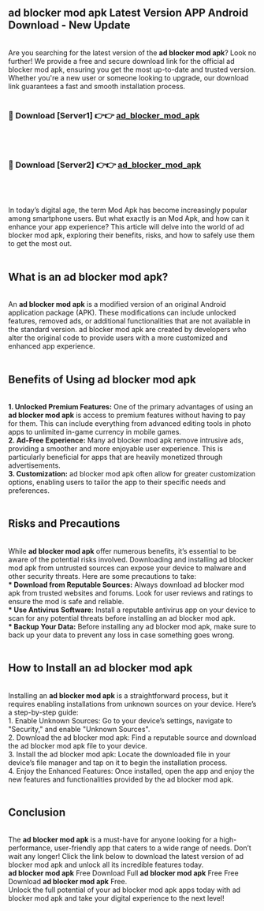 ## ad blocker mod apk Latest Version APP Android Download - New Update
<br>
Are you searching for the latest version of the <strong>ad blocker mod apk</strong>? Look no further! We provide a free and secure download link for the official ad blocker mod apk, ensuring you get the most up-to-date and trusted version. Whether you're a new user or someone looking to upgrade, our download link guarantees a fast and smooth installation process.
<br>
<br>
<h3>🔴 Download [Server1] 👉👉 <a href="https://modyolo.store/ad+blocker+mod+apk">ad_blocker_mod_apk</a></h3><br>
<br>
<h3>🔴 Download [Server2] 👉👉 <a href="https://modyolo.store/ad+blocker+mod+apk">ad_blocker_mod_apk</a></h3><br>
<br>
<br>
In today’s digital age, the term Mod Apk has become increasingly popular among smartphone users. But what exactly is an Mod Apk, and how can it enhance your app experience? This article will delve into the world of ad blocker mod apk, exploring their benefits, risks, and how to safely use them to get the most out.
<br>
<br>
<h2>What is an ad blocker mod apk?</h2>
<br>
An <strong>ad blocker mod apk</strong> is a modified version of an original Android application package (APK). These modifications can include unlocked features, removed ads, or additional functionalities that are not available in the standard version. ad blocker mod apk are created by developers who alter the original code to provide users with a more customized and enhanced app experience.
<br>
<br>
<h2>Benefits of Using ad blocker mod apk</h2>
<br>
<strong> 1. Unlocked Premium Features:</strong> One of the primary advantages of using an <strong>ad blocker mod apk</strong> is access to premium features without having to pay for them. This can include everything from advanced editing tools in photo apps to unlimited in-game currency in mobile games.
<br>
<strong> 2. Ad-Free Experience:</strong> Many ad blocker mod apk remove intrusive ads, providing a smoother and more enjoyable user experience. This is particularly beneficial for apps that are heavily monetized through advertisements.
<br>
<strong> 3. Customization:</strong> ad blocker mod apk often allow for greater customization options, enabling users to tailor the app to their specific needs and preferences.
<br>
<br>
<h2>Risks and Precautions</h2>
<br>
While <strong>ad blocker mod apk</strong> offer numerous benefits, it’s essential to be aware of the potential risks involved. Downloading and installing ad blocker mod apk from untrusted sources can expose your device to malware and other security threats. Here are some precautions to take:
<br>
<strong> * Download from Reputable Sources:</strong> Always download ad blocker mod apk from trusted websites and forums. Look for user reviews and ratings to ensure the mod is safe and reliable.
<br>
<strong> * Use Antivirus Software:</strong> Install a reputable antivirus app on your device to scan for any potential threats before installing an ad blocker mod apk.
<br>
<strong> * Backup Your Data:</strong> Before installing any ad blocker mod apk, make sure to back up your data to prevent any loss in case something goes wrong.
<br>
<br>
<h2>How to Install an ad blocker mod apk</h2>
<br>
Installing an <strong>ad blocker mod apk</strong> is a straightforward process, but it requires enabling installations from unknown sources on your device. Here’s a step-by-step guide:
<br>
 1. Enable Unknown Sources: Go to your device’s settings, navigate to "Security," and enable "Unknown Sources".
<br>
 2. Download the ad blocker mod apk: Find a reputable source and download the ad blocker mod apk file to your device.
<br>
 3. Install the ad blocker mod apk: Locate the downloaded file in your device’s file manager and tap on it to begin the installation process.
<br>
 4. Enjoy the Enhanced Features: Once installed, open the app and enjoy the new features and functionalities provided by the ad blocker mod apk.
<br>
<br>
<h2><strong>Conclusion</strong></h2>
<br>
The <strong>ad blocker mod apk</strong> is a must-have for anyone looking for a high-performance, user-friendly app that caters to a wide range of needs. Don’t wait any longer! Click the link below to download the latest version of ad blocker mod apk and unlock all its incredible features today.
<br>
<strong>ad blocker mod apk</strong> Free Download Full <strong>ad blocker mod apk</strong> Free Free Download <strong>ad blocker mod apk</strong> Free.
<br>
Unlock the full potential of your ad blocker mod apk apps today with ad blocker mod apk and take your digital experience to the next level!